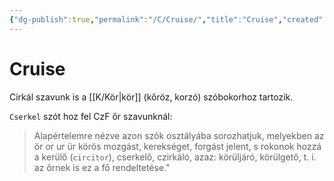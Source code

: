 ```yaml
---
{"dg-publish":true,"permalink":"/C/Cruise/","title":"Cruise","created":"2024-04-05T21:06","updated":"2024-10-25T16:23"}
---
```



# Cruise

Cirkál szavunk is a [[K/Kör\|kör]] (kőröz, korzó) szóbokorhoz tartozik.  

`Cserkel` szót hoz fel CzF őr szavunknál:  
> Alapértelemre nézve azon szók osztályába sorozhatjuk, melyekben az ör or ur ür körös mozgást, kerekséget, forgást jelent, s rokonok hozzá a kerülő (`circitor`), cserkelő, czirkáló, azaz: körüljáró, körülgető, t. i. az őrnek is ez a fő rendeltetése."  
